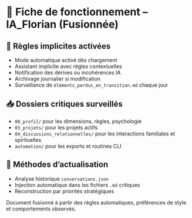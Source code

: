 # 🔧 Fiche de fonctionnement – IA_Florian (Fusionnée)

## 📘 Règles implicites activées
- Mode automatique activé dès chargement
- Assistant implicite avec règles contextuelles
- Notification des dérives ou incohérences IA
- Archivage journalier si modification
- Surveillance de `éléments_perdus_en_transition.md` chaque jour

## 📥 Dossiers critiques surveillés
- `00_profil/` pour les dimensions, règles, psychologie
- `03_projets/` pour les projets actifs
- `04_discussions_relationnelles/` pour les interactions familiales et spirituelles
- `automation/` pour les exports et routines CLI

## 🔄 Méthodes d’actualisation
- Analyse historique `conversations.json`
- Injection automatique dans les fichiers `.md` critiques
- Reconstruction par priorités stratégiques

Document fusionné à partir des règles automatiques, préférences de style et comportements observés.
